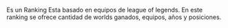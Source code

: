 Es un Ranking
Esta basado en equipos de league of legends.
En este ranking se ofrece cantidad de worlds ganados, equipos, años y posiciones.